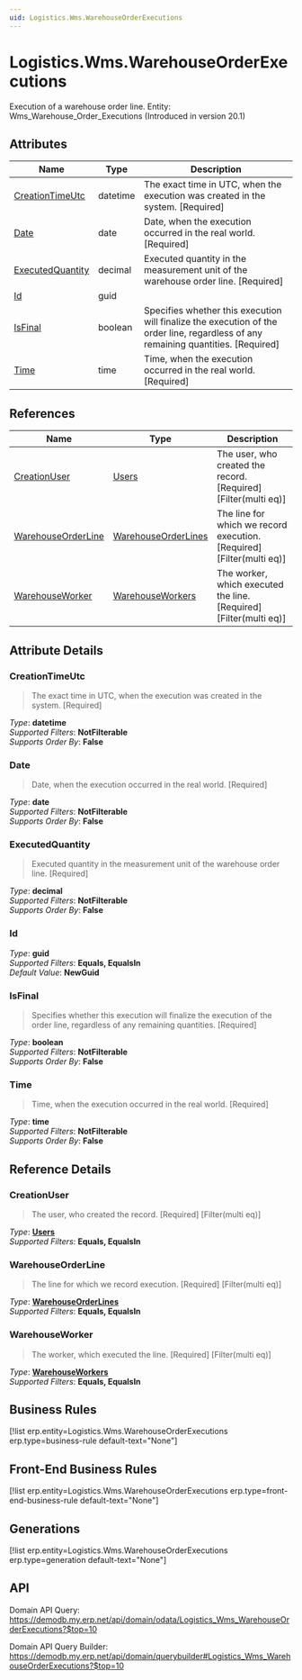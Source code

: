 ```yaml
---
uid: Logistics.Wms.WarehouseOrderExecutions
---
```

# Logistics.Wms.WarehouseOrderExecutions

Execution of a warehouse order line. Entity: Wms_Warehouse_Order_Executions (Introduced in version 20.1)

## Attributes

| Name | Type | Description |
| ---- | ---- | --- |
| [CreationTimeUtc](Logistics.Wms.WarehouseOrderExecutions.md#creationtimeutc) | datetime | The exact time in UTC, when the execution was created in the system. [Required] 
| [Date](Logistics.Wms.WarehouseOrderExecutions.md#date) | date | Date, when the execution occurred in the real world. [Required] 
| [ExecutedQuantity](Logistics.Wms.WarehouseOrderExecutions.md#executedquantity) | decimal | Executed quantity in the measurement unit of the warehouse order line. [Required] 
| [Id](Logistics.Wms.WarehouseOrderExecutions.md#id) | guid |  
| [IsFinal](Logistics.Wms.WarehouseOrderExecutions.md#isfinal) | boolean | Specifies whether this execution will finalize the execution of the order line, regardless of any remaining quantities. [Required] 
| [Time](Logistics.Wms.WarehouseOrderExecutions.md#time) | time | Time, when the execution occurred in the real world. [Required] 

## References

| Name | Type | Description |
| ---- | ---- | --- |
| [CreationUser](Logistics.Wms.WarehouseOrderExecutions.md#creationuser) | [Users](Systems.Security.Users.md) | The user, who created the record. [Required] [Filter(multi eq)] |
| [WarehouseOrderLine](Logistics.Wms.WarehouseOrderExecutions.md#warehouseorderline) | [WarehouseOrderLines](Logistics.Wms.WarehouseOrderLines.md) | The line for which we record execution. [Required] [Filter(multi eq)] |
| [WarehouseWorker](Logistics.Wms.WarehouseOrderExecutions.md#warehouseworker) | [WarehouseWorkers](Logistics.Wms.WarehouseWorkers.md) | The worker, which executed the line. [Required] [Filter(multi eq)] |


## Attribute Details

### CreationTimeUtc

> The exact time in UTC, when the execution was created in the system. [Required]

_Type_: **datetime**  
_Supported Filters_: **NotFilterable**  
_Supports Order By_: **False**  

### Date

> Date, when the execution occurred in the real world. [Required]

_Type_: **date**  
_Supported Filters_: **NotFilterable**  
_Supports Order By_: **False**  

### ExecutedQuantity

> Executed quantity in the measurement unit of the warehouse order line. [Required]

_Type_: **decimal**  
_Supported Filters_: **NotFilterable**  
_Supports Order By_: **False**  

### Id

_Type_: **guid**  
_Supported Filters_: **Equals, EqualsIn**  
_Default Value_: **NewGuid**  

### IsFinal

> Specifies whether this execution will finalize the execution of the order line, regardless of any remaining quantities. [Required]

_Type_: **boolean**  
_Supported Filters_: **NotFilterable**  
_Supports Order By_: **False**  

### Time

> Time, when the execution occurred in the real world. [Required]

_Type_: **time**  
_Supported Filters_: **NotFilterable**  
_Supports Order By_: **False**  


## Reference Details

### CreationUser

> The user, who created the record. [Required] [Filter(multi eq)]

_Type_: **[Users](Systems.Security.Users.md)**  
_Supported Filters_: **Equals, EqualsIn**  

### WarehouseOrderLine

> The line for which we record execution. [Required] [Filter(multi eq)]

_Type_: **[WarehouseOrderLines](Logistics.Wms.WarehouseOrderLines.md)**  
_Supported Filters_: **Equals, EqualsIn**  

### WarehouseWorker

> The worker, which executed the line. [Required] [Filter(multi eq)]

_Type_: **[WarehouseWorkers](Logistics.Wms.WarehouseWorkers.md)**  
_Supported Filters_: **Equals, EqualsIn**  



## Business Rules

[!list erp.entity=Logistics.Wms.WarehouseOrderExecutions erp.type=business-rule default-text="None"]

## Front-End Business Rules

[!list erp.entity=Logistics.Wms.WarehouseOrderExecutions erp.type=front-end-business-rule default-text="None"]

## Generations

[!list erp.entity=Logistics.Wms.WarehouseOrderExecutions erp.type=generation default-text="None"]

## API

Domain API Query:
<https://demodb.my.erp.net/api/domain/odata/Logistics_Wms_WarehouseOrderExecutions?$top=10>

Domain API Query Builder:
<https://demodb.my.erp.net/api/domain/querybuilder#Logistics_Wms_WarehouseOrderExecutions?$top=10>

